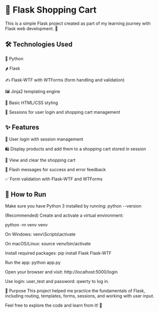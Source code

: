 # 🛒 Flask Shopping Cart
This is a simple Flask project created as part of my learning journey with Flask web development. 🚀

## 🛠 Technologies Used
🐍 Python

🌶 Flask

✍️ Flask-WTF with WTForms (form handling and validation)

🖼 Jinja2 templating engine

🎨 Basic HTML/CSS styling

🔐 Sessions for user login and shopping cart management

## ✨ Features
👤 User login with session management

🛍 Display products and add them to a shopping cart stored in session

🧾 View and clear the shopping cart

💬 Flash messages for success and error feedback

✅ Form validation with Flask-WTF and WTForms

## 🚀 How to Run
Make sure you have Python 3 installed by running:
python --version

(Recommended) Create and activate a virtual environment:

python -m venv venv

On Windows: venv\Scripts\activate

On macOS/Linux: source venv/bin/activate

Install required packages:
pip install Flask Flask-WTF

Run the app:
python app.py

Open your browser and visit:
http://localhost:5000/login

Use login: user_test and password: qwerty to log in.

🎯 Purpose
This project helped me practice the fundamentals of Flask, including routing, templates, forms, sessions, and working with user input.

Feel free to explore the code and learn from it! 🙌
